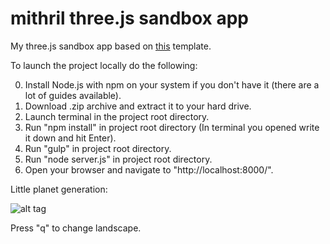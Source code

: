 # mithril three.js sandbox app

My three.js sandbox app based on [this](https://github.com/StephanHoyer/mithril-isomorphic-example) template.

To launch the project locally do the following:

0. Install Node.js with npm on your system if you don't have it (there are a lot of guides available).
1. Download .zip archive and extract it to your hard drive.
2. Launch terminal in the project root directory.
3. Run "npm install" in project root directory (In terminal you opened write it down and hit Enter).
4. Run "gulp" in project root directory.
5. Run "node server.js" in project root directory.
6. Open your browser and navigate to "http://localhost:8000/".

Little planet generation:

![alt tag](https://cloud.githubusercontent.com/assets/12106426/12511165/32772b08-c120-11e5-8212-7058da7c57e6.gif)

Press "q" to change landscape.
